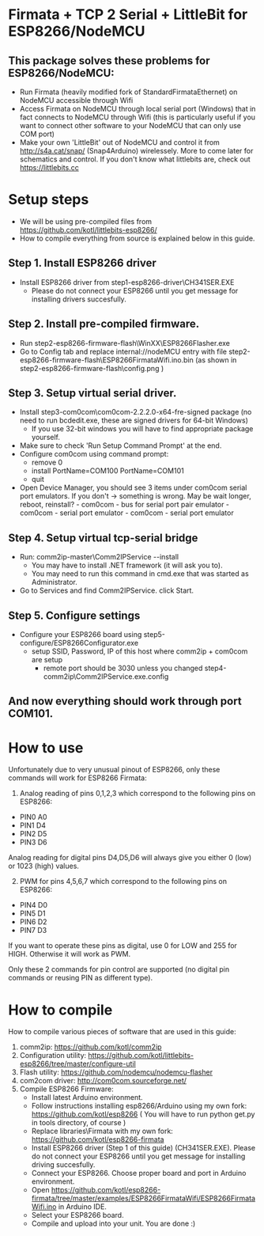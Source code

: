 Firmata + TCP 2 Serial + LittleBit for ESP8266/NodeMCU
========================================================================================================================
## This package solves these problems for ESP8266/NodeMCU:
  - Run Firmata (heavily modified fork of StandardFirmataEthernet) on NodeMCU accessible through Wifi
  - Access Firmata on NodeMCU through local serial port (Windows) that in fact connects to NodeMCU through Wifi
    (this is particularly useful if you want to connect other software to your NodeMCU that can only use COM port)
  - Make your own 'LittleBit' out of NodeMCU and control it from http://s4a.cat/snap/ (Snap4Arduino) wirelessely. 
    More to come later for schematics and control. If you don't know what littlebits are, check out https://littlebits.cc


Setup steps
========================================================================================================================
- We will be using pre-compiled files from https://github.com/kotl/littlebits-esp8266/ 
- How to compile everything from source is explained below in this guide.

## Step 1. Install ESP8266 driver
 - Install ESP8266 driver from step1-esp8266-driver\CH341SER.EXE
   - Please do not connect your ESP8266 until you get message for installing drivers succesfully.

## Step 2. Install pre-compiled firmware. 
  - Run step2-esp8266-firmware-flash\WinXX\ESP8266Flasher.exe 
  - Go to Config tab and replace internal://nodeMCU entry with file
     step2-esp8266-firmware-flash\ESP8266FirmataWifi.ino.bin
     (as shown in step2-esp8266-firmware-flash\config.png )

## Step 3. Setup virtual serial driver.
  - Install step3-com0com\com0com-2.2.2.0-x64-fre-signed package 
      (no need to run bcdedit.exe, these are signed drivers for 64-bit Windows)
    - If you use 32-bit windows you will have to find appropriate package yourself.
  - Make sure to check 'Run Setup Command Prompt' at the end.
  - Configure com0com using command prompt:
	 - remove 0
     - install PortName=COM100 PortName=COM101
     - quit
- Open Device Manager, you should see 3 items under com0com serial port emulators.
      If you don't -> something is wrong. May be wait longer, reboot, reinstall?
	  - com0com - bus for serial port pair emulator
	  - com0com - serial port emulator
	  - com0com - serial port emulator

## Step 4. Setup virtual tcp-serial bridge
- Run: comm2ip-master\Comm2IPService --install
   - You may have to install .NET framework (it will ask you to).
   - You may need to run this command in cmd.exe that was started as Administrator.
- Go to Services and find Comm2IPService. click Start.

## Step 5. Configure settings
- Configure your ESP8266 board using step5-configure/ESP8266Configurator.exe
  - setup SSID, Password, IP of this host where comm2ip + com0com are setup
    - remote port should be 3030 unless
you changed step4-comm2ip\Comm2IPService.exe.config

## And now everything should work through port COM101. 

How to use
========================================================================================================================

Unfortunately due to very unusual pinout of ESP8266, only these commands will work for ESP8266 Firmata:

1. Analog reading of pins 0,1,2,3 which correspond to the following pins on ESP8266:
  - PIN0 A0 
  - PIN1 D4
  - PIN2 D5
  - PIN3 D6

Analog reading for digital pins D4,D5,D6 will always give you either 0 (low) or 1023 (high) values.

2. PWM for pins 4,5,6,7 which correspond to the following pins on ESP8266:
  - PIN4 D0
  - PIN5 D1
  - PIN6 D2
  - PIN7 D3

If you want to operate these pins as digital, use 0 for LOW and 255 for HIGH. Otherwise it will work as PWM.

Only these 2 commands for pin control are supported (no digital pin commands or reusing PIN as different type).


How to compile
========================================================================================================================

How to compile various pieces of software that are used in this guide:

1. comm2ip: https://github.com/kotl/comm2ip
2. Configuration utility: https://github.com/kotl/littlebits-esp8266/tree/master/configure-util
3. Flash utility: https://github.com/nodemcu/nodemcu-flasher
4. com2com driver: http://com0com.sourceforge.net/
5. Compile ESP8266 Firmware:
   - Install latest Arduino environment.
   - Follow instructions installing esp8266/Arduino using my own fork: https://github.com/kotl/esp8266
     ( You will have to run python get.py in tools directory, of course )
   - Replace libraries\Firmata with my own fork: https://github.com/kotl/esp8266-firmata
   - Install ESP8266 driver (Step 1 of this guide) (CH341SER.EXE).
     Please do not connect your ESP8266 until you get message for installing driving succesfully.
   - Connect your ESP8266. Choose proper board and port in Arduino environment.
   - Open https://github.com/kotl/esp8266-firmata/tree/master/examples/ESP8266FirmataWifi/ESP8266FirmataWifi.ino
     in Arduino IDE.
   - Select your ESP8266 board. 
   - Compile and upload into your unit. You are done :)


